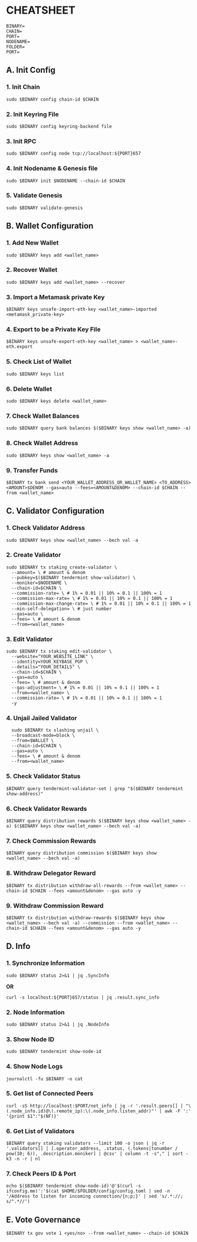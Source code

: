 # CHEATSHEET

```
BINARY=
CHAIN=
PORT=
NODENAME=
FOLDER=
PORT=
```


## A. Init Config
### 1. Init Chain
```
sudo $BINARY config chain-id $CHAIN
```
### 2. Init Keyring File
```
sudo $BINARY config keyring-backend file
```
### 3. Init RPC
```
sudo $BINARY config node tcp://localhost:${PORT}657
```
### 4. Init Nodename & Genesis file
```
sudo $BINARY init $NODENAME --chain-id $CHAIN
```
### 5. Validate Genesis
```
sudo $BINARY validate-genesis
```


## B. Wallet Configuration
### 1. Add New Wallet
```
sudo $BINARY keys add <wallet_name>
```
### 2. Recover Wallet
```
sudo $BINARY keys add <wallet_name> --recover
```
### 3. Import a Metamask private Key
```
$BINARY keys unsafe-import-eth-key <wallet_name>-imported <metamask_private-key>
```
### 4. Export to be a Private Key File
```
$BINARY keys unsafe-export-eth-key <wallet_name> > <wallet_name>-eth.export
```
### 5. Check List of Wallet
```
sudo $BINARY keys list
```
### 6. Delete Wallet
```
sudo $BINARY keys delete <wallet_name>
```
### 7. Check Wallet Balances
```
sudo $BINARY query bank balances $($BINARY keys show <wallet_name> -a)
```
### 8. Check Wallet Address
```
sudo $BINARY keys show <wallet_name> -a
```
### 9. Transfer Funds
```
$BINARY tx bank send <YOUR_WALLET_ADDRESS_OR_WALLET_NAME> <TO_ADDRESS> <AMOUNT>$DENOM --gas=auto --fees=<AMOUNT&DENOM> --chain-id $CHAIN --from <wallet_name>
```


## C. Validator Configuration
### 1. Check Validator Address
```
sudo $BINARY keys show <wallet_name> --bech val -a
```
### 2. Create Validator
```
sudo $BINARY tx staking create-validator \
  --amount= \ # amount & denom
  --pubkey=$($BINARY tendermint show-validator) \
  --moniker=$NODENAME \
  --chain-id=$CHAIN \
  --commission-rate= \ # 1% = 0.01 || 10% = 0.1 || 100% = 1
  --commission-max-rate= \ # 1% = 0.01 || 10% = 0.1 || 100% = 1
  --commission-max-change-rate= \ # 1% = 0.01 || 10% = 0.1 || 100% = 1
  --min-self-delegation= \ # just number
  --gas=auto \
  --fees= \ # amount & denom
  --from=<wallet_name>
```
### 3. Edit Validator
```
sudo $BINARY tx staking edit-validator \
  --website="YOUR_WEBSITE_LINK" \
  --identity=YOUR_KEYBASE_PGP \
  --details="YOUR_DETAILS" \
  --chain-id=$CHAIN \
  --gas=auto \
  --fees= \ # amount & denom
  --gas-adjustment= \ # 1% = 0.01 || 10% = 0.1 || 100% = 1
  --from=<wallet_name> \
  --commission-rate= \ # 1% = 0.01 || 10% = 0.1 || 100% = 1
  -y
```
### 4. Unjail Jailed Validator
```
  sudo $BINARY tx slashing unjail \
  --broadcast-mode=block \
  --from=$WALLET \
  --chain-id=$CHAIN \
  --gas=auto \
  --fees= \ # amount & denom
  --from=<wallet_name>
```
### 5. Check Validator Status
```
$BINARY query tendermint-validator-set | grep "$($BINARY tendermint show-address)"
```
### 6. Check Validator Rewards
```
$BINARY query distribution rewards $($BINARY keys show <wallet_name> -a) $($BINARY keys show <wallet_name> --bech val -a)
```
### 7. Check Commission Rewards
```
$BINARY query distribution commission $($BINARY keys show <wallet_name> --bech val -a)
```
### 8. Withdraw Delegator Reward
```
$BINARY tx distribution withdraw-all-rewards --from <wallet_name> --chain-id $CHAIN --fees <amount&denom> --gas auto -y
```
### 9. Withdraw Commission Reward
```
$BINARY tx distribution withdraw-rewards $($BINARY keys show <wallet_name> --bech val -a) --commission --from <wallet_name> --chain-id $CHAIN --fees <amount&denom> --gas auto -y
```



## D. Info
### 1. Synchronize Information
```
sudo $BINARY status 2>&1 | jq .SyncInfo
```
**OR**
```
curl -s localhost:${PORT}657/status | jq .result.sync_info
```
### 2. Node Information
```
sudo $BINARY status 2>&1 | jq .NodeInfo
```
### 3. Show Node ID
```
sudo $BINARY tendermint show-node-id
```
### 4. Show Node Logs
```
journalctl -fu $BINARY -o cat
```
### 5. Get list of Connected Peers
```
curl -sS http://localhost:$PORT/net_info | jq -r '.result.peers[] | "\(.node_info.id)@\(.remote_ip):\(.node_info.listen_addr)"' | awk -F ':' '{print $1":"$(NF)}'
```
### 6. Get List of Validators
```
$BINARY query staking validators --limit 100 -o json | jq -r '.validators[] | [.operator_address, .status, (.tokens|tonumber / pow(10; 6)), .description.moniker] | @csv' | column -t -s"," | sort -k3 -n -r | nl
```
### 7. Check Peers ID & Port
```
echo $($BINARY tendermint show-node-id)'@'$(curl -s ifconfig.me)':'$(cat $HOME/$FOLDER/config/config.toml | sed -n '/Address to listen for incoming connection/{n;p;}' | sed 's/.*://; s/".*//')
```

## E. Vote Governance
```
$BINARY tx gov vote 1 <yes/no> --from <wallet_name> --chain-id $CHAIN
```
